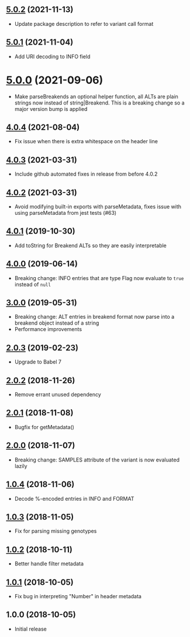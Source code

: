 <a name="5.0.2"></a>
## [5.0.2](https://github.com/GMOD/vcf-js/compare/v5.0.1...v5.0.2) (2021-11-13)



- Update package description to refer to variant call format

<a name="5.0.1"></a>

## [5.0.1](https://github.com/GMOD/vcf-js/compare/v5.0.0...v5.0.1) (2021-11-04)

- Add URI decoding to INFO field

<a name="5.0.0"></a>

# [5.0.0](https://github.com/GMOD/vcf-js/compare/v4.0.4...v5.0.0) (2021-09-06)

- Make parseBreakends an optional helper function, all ALTs are plain strings
  now instead of string|Breakend. This is a breaking change so a major version
  bump is applied

<a name="4.0.4"></a>

## [4.0.4](https://github.com/GMOD/vcf-js/compare/v4.0.1...v4.0.4) (2021-08-04)

- Fix issue when there is extra whitespace on the header line

<a name="4.0.3"></a>

## [4.0.3](https://github.com/GMOD/vcf-js/compare/v4.0.1...v4.0.3) (2021-03-31)

- Include github automated fixes in release from before 4.0.2

<a name="4.0.2"></a>

## [4.0.2](https://github.com/GMOD/vcf-js/compare/v4.0.1...v4.0.2) (2021-03-31)

- Avoid modifying built-in exports with parseMetadata, fixes issue with using
  parseMetadata from jest tests (#63)

<a name="4.0.1"></a>

## [4.0.1](https://github.com/GMOD/vcf-js/compare/v4.0.0...v4.0.1) (2019-10-30)

- Add toString for Breakend ALTs so they are easily interpretable

## [4.0.0](https://github.com/GMOD/vcf-js/compare/v3.0.0...v4.0.0) (2019-06-14)

- Breaking change: INFO entries that are type Flag now evaluate to `true`
  instead of `null`

## [3.0.0](https://github.com/GMOD/vcf-js/compare/v2.0.3...v3.0.0) (2019-05-31)

- Breaking change: ALT entries in breakend format now parse into a breakend
  object instead of a string
- Performance improvements

## [2.0.3](https://github.com/GMOD/vcf-js/compare/v2.0.2...v2.0.3) (2019-02-23)

- Upgrade to Babel 7

## [2.0.2](https://github.com/GMOD/vcf-js/compare/v2.0.1...v2.0.2) (2018-11-26)

- Remove errant unused dependency

## [2.0.1](https://github.com/GMOD/vcf-js/compare/v2.0.0...v2.0.1) (2018-11-08)

- Bugfix for getMetadata()

## [2.0.0](https://github.com/GMOD/vcf-js/compare/v1.0.4...v2.0.0) (2018-11-07)

- Breaking change: SAMPLES attribute of the variant is now evaluated lazily

## [1.0.4](https://github.com/GMOD/vcf-js/compare/v1.0.3...v1.0.4) (2018-11-06)

- Decode %-encoded entries in INFO and FORMAT

## [1.0.3](https://github.com/GMOD/vcf-js/compare/v1.0.2...v1.0.3) (2018-11-05)

- Fix for parsing missing genotypes

## [1.0.2](https://github.com/GMOD/vcf-js/compare/v1.0.1...v1.0.2) (2018-10-11)

- Better handle filter metadata

## [1.0.1](https://github.com/GMOD/vcf-js/compare/v1.0.0...v1.0.1) (2018-10-05)

- Fix bug in interpreting "Number" in header metadata

## 1.0.0 (2018-10-05)

- Initial release
